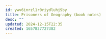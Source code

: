 ```yaml
---
id: ywv6inrzl1r0riydluhj9by
title: Prisoners of Geography (book notes)
desc: ""
updated: 2024-12-15T22:35
created: 1657827727382
---
```

